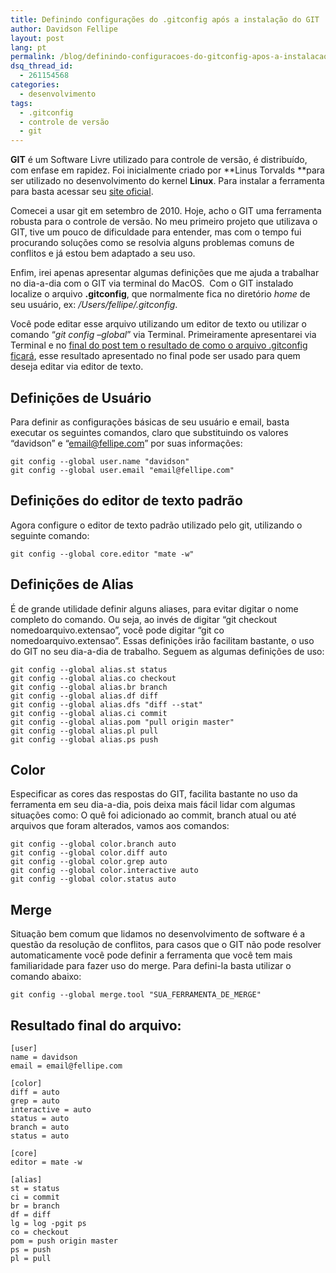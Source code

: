 ```yaml
---
title: Definindo configurações do .gitconfig após a instalação do GIT
author: Davidson Fellipe
layout: post
lang: pt
permalink: /blog/definindo-configuracoes-do-gitconfig-apos-a-instalacao-do-git/
dsq_thread_id:
  - 261154568
categories:
  - desenvolvimento
tags:
  - .gitconfig
  - controle de versão
  - git
---
```

**GIT** é um Software Livre utilizado para controle de versão, é distribuído, com enfase em rapidez. Foi inicialmente criado por **Linus Torvalds **para ser utilizado no desenvolvimento do kernel **Linux**. Para instalar a ferramenta para basta acessar seu [site oficial][1].

[1]: http://git-scm.com/download

Comecei a usar git em setembro de 2010. Hoje, acho o GIT uma ferramenta robusta para o controle de versão. No meu primeiro projeto que utilizava o GIT, tive um pouco de dificuldade para entender, mas com o tempo fui procurando soluções como se resolvia alguns problemas comuns de conflitos e já estou bem adaptado a seu uso.


Enfim, irei apenas apresentar algumas definições que me ajuda a trabalhar no dia-a-dia com o GIT via terminal do MacOS.  Com o GIT instalado localize o arquivo **.gitconfig**, que normalmente fica no diretório *home* de seu usuário, ex: */Users/fellipe/.gitconfig*.


Você pode editar esse arquivo utilizando um editor de texto ou utilizar o comando “*git config –global*” via Terminal. Primeiramente apresentarei via Terminal e no [final do post tem o resultado de como o arquivo .gitconfig ficará][2], esse resultado apresentado no final pode ser usado para quem deseja editar via editor de texto.

[2]: #arquivo_gitconfig






## Definições de Usuário

Para definir as configurações básicas de seu usuário e email, basta executar os seguintes comandos, claro que substituindo os valores “davidson” e “email@fellipe.com” por suas informações:

    git config --global user.name "davidson"
    git config --global user.email "email@fellipe.com"

## Definições do editor de texto padrão

Agora configure o editor de texto padrão utilizado pelo git, utilizando o seguinte comando:

    git config --global core.editor "mate -w"

## Definições de Alias

É de grande utilidade definir alguns aliases, para evitar digitar o nome completo do comando. Ou seja, ao invés de digitar “git checkout nomedoarquivo.extensao”, você pode digitar “git co nomedoarquivo.extensao”. Essas definições irão facilitam bastante, o uso do GIT no seu dia-a-dia de trabalho. Seguem as algumas definições de uso:

    git config --global alias.st status
    git config --global alias.co checkout
    git config --global alias.br branch
    git config --global alias.df diff
    git config --global alias.dfs "diff --stat"
    git config --global alias.ci commit
    git config --global alias.pom "pull origin master"
    git config --global alias.pl pull
    git config --global alias.ps push

## Color

Especificar as cores das respostas do GIT, facilita bastante no uso da ferramenta em seu dia-a-dia, pois deixa mais fácil lidar com algumas situações como: O quê foi adicionado ao commit, branch atual ou até arquivos que foram alterados, vamos aos comandos:

    git config --global color.branch auto
    git config --global color.diff auto
    git config --global color.grep auto
    git config --global color.interactive auto
    git config --global color.status auto

## Merge

Situação bem comum que lidamos no desenvolvimento de software é a questão da resolução de conflitos, para casos que o GIT não pode resolver automaticamente você pode definir a ferramenta que você tem mais familiaridade para fazer uso do merge. Para defini-la basta utilizar o comando abaixo:

    git config --global merge.tool "SUA_FERRAMENTA_DE_MERGE"



## Resultado final do arquivo:

    [user]
    name = davidson
    email = email@fellipe.com

    [color]
    diff = auto
    grep = auto
    interactive = auto
    status = auto
    branch = auto
    status = auto

    [core]
    editor = mate -w

    [alias]
    st = status
    ci = commit
    br = branch
    df = diff
    lg = log -pgit ps
    co = checkout
    pom = push origin master
    ps = push
    pl = pull